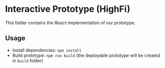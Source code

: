 # Interactive Prototype (HighFi)
This folder contains the _React_-implementation of our prototype. 

## Usage

- Install dependencies: `npm install`
- Build prototype: `npm run build` (the deployable prototype will be created in `build` folder) 